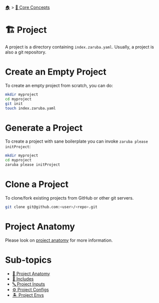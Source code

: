 <!--startTocHeader-->
[🏠](../../README.md) > [🧠 Core Concepts](../README.md)
# 🏗️ Project
<!--endTocHeader-->

A project is a directory containing `index.zaruba.yaml`. Usually, a project is also a git repository.

# Create an Empty Project

To create an empty project from scratch, you can do:

```bash
mkdir myproject
cd myproject
git init
touch index.zaruba.yaml
```

# Generate a Project

To create a project with sane boilerplate you can invoke `zaruba please initProject`:

```bash
mkdir myproject
cd myproject
zaruba please initProject
```

# Clone a Project

To clone/fork existing projects from GitHub or other git servers.

```bash
git clone git@github.com:<user>/<repo>.git
```

# Project Anatomy

Please look on [project anatomy](./project-anatomy.md) for more information. 

<!--startTocSubTopic-->
# Sub-topics
* [🧬 Project Anatomy](project-anatomy.md)
* [🧳 Includes](includes.md)
* [🔤 Project Inputs](project-inputs.md)
* [⚙️ Project Configs](project-configs.md)
* [🏝️ Project Envs](project-envs.md)
<!--endTocSubTopic-->